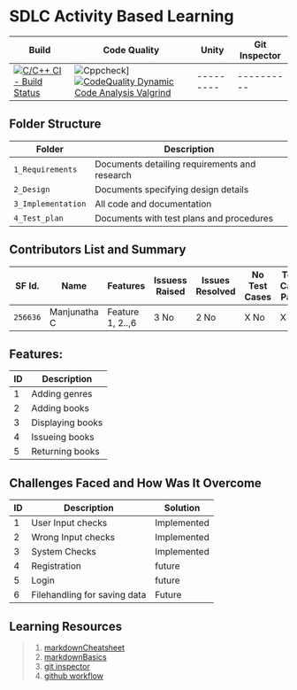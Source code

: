 # SDLC Activity Based Learning


Build | Code Quality | Unity | Git Inspector
-----------|----------|---------|----------------
[![C/C++ CI - Build Status](https://github.com/manjunath-97/mini-project-ltts/actions/workflows/build-status.yml/badge.svg)](https://github.com/manjunath-97/mini-project-ltts/actions/workflows/build-status.yml)| ![Cppcheck](https://github.com/manjunath-97/mini-project-ltts/actions/workflows/c-cpp.yml/badge.svg)][![CodeQuality Dynamic Code Analysis Valgrind](https://github.com/manjunath-97/mini-project-ltts/actions/workflows/CodeQuality-Dyanamic.yml/badge.svg)](https://github.com/manjunath-97/mini-project-ltts/actions/workflows/CodeQuality-Dyanamic.yml)|---------|----------



## Folder Structure
Folder             | Description
-------------------| -----------------------------------------
`1_Requirements`   | Documents detailing requirements and research
`2_Design`         | Documents specifying design details
`3_Implementation` | All code and documentation
`4_Test_plan`      | Documents with test plans and procedures

## Contributors List and Summary

SF Id. |  Name   |    Features    | Issuess Raised |Issues Resolved|No Test Cases|Test Case Pass
-------|---------------------|----------------|----------------|---------------|-------------|--------------
`256636` | Manjunatha C  | Feature 1, 2..,6   | 3 No     | 2 No   |X No   |X No        

## Features:
ID | Description 
---|----------------------
 1 | Adding genres  
 2 | Adding books  
 3 | Displaying books 
 4 | Issueing books 
 5 | Returning books 
## Challenges Faced and How Was It Overcome

ID | Description | Solution
---|----------------------|---------------------------------------
 1 |  User Input checks  | Implemented
 2 |  Wrong Input checks | Implemented
 3 | System Checks | Implemented
 4 | Registration | future
 5 | Login | future
 6 | Filehandling for saving data | Future
 
## Learning Resources
>1. [markdownCheatsheet](https://github.com/adam-p/markdown-here/wiki/Markdown-Cheatsheet)
>2. [markdownBasics](https://guides.github.com/features/mastering-markdown/)
>3. [git inspector](https://github.com/ejwa/gitinspector.git)
>4. [github workflow](https://docs.github.com/en/actions/learn-github-action)

